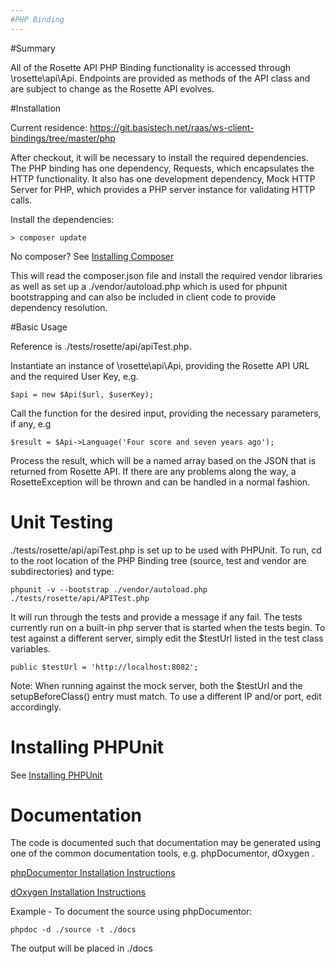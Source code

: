 ```yaml
---
#PHP Binding
---
```

#Summary

All of the Rosette API PHP Binding functionality is accessed through \rosette\api\Api.  Endpoints are provided as methods of the API class and are subject to change as the Rosette API evolves.

#Installation

Current residence: https://git.basistech.net/raas/ws-client-bindings/tree/master/php

After checkout, it will be necessary to install the required dependencies.  The PHP binding has one dependency, Requests, which encapsulates the HTTP functionality.  It also has one development dependency, Mock HTTP Server for PHP, which provides a PHP server instance for validating HTTP calls.

Install the dependencies:
```
> composer update
```
No composer?  See [Installing Composer](https://getcomposer.org/doc/00-intro.md#installation-linux-unix-osx)

This will read the composer.json file and install the required vendor libraries as well as set up a ./vendor/autoload.php which is used for phpunit bootstrapping and can also be included in client code to provide dependency resolution.

#Basic Usage

Reference is ./tests/rosette/api/apiTest.php.


Instantiate an instance of \rosette\api\Api, providing the Rosette API URL and the required User Key, e.g.
```
$api = new $Api($url, $userKey);
```
Call the function for the desired input, providing the necessary parameters, if any, e.g
```
$result = $Api->Language('Four score and seven years ago');
```
Process the result, which will be a named array based on the JSON that is returned from Rosette API.  If there are any problems along the way, a RosetteException will be thrown and can be handled in a normal fashion.
# Unit Testing
./tests/rosette/api/apiTest.php is set up to be used with PHPUnit.  To run, cd to the root location of the PHP Binding tree (source, test and vendor are subdirectories) and type:
```
phpunit -v --bootstrap ./vendor/autoload.php ./tests/rosette/api/APITest.php
```
It will run through the tests and provide a message if any fail.  The tests currently run on a built-in php server that is started when the tests begin.  To test against a different server, simply edit the $testUrl listed in the test class variables.
```
public $testUrl = 'http://localhost:8082';
```
Note: When running against the mock server, both the $testUrl and the setupBeforeClass() entry must match.  To use a different IP and/or port, edit accordingly.
# Installing PHPUnit

See [Installing PHPUnit](https://phpunit.de/manual/current/en/installation.html)

# Documentation
The code is documented such that documentation may be generated using one of the common documentation tools, e.g. phpDocumentor, dOxygen .  

[phpDocumentor Installation Instructions](https://phpunit.de/manual/current/en/installation.html)

[dOxygen Installation Instructions](http://www.stack.nl/~dimitri/doxygen/download.html#gitrepos)

Example - To document the source using phpDocumentor:
```
phpdoc -d ./source -t ./docs
```
The output will be placed in ./docs
